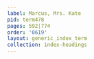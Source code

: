 ```yaml
---
label: Marcus, Mrs. Kate
pid: term478
pages: 592|774
order: '0619'
layout: generic_index_term
collection: index-headings
---
```

